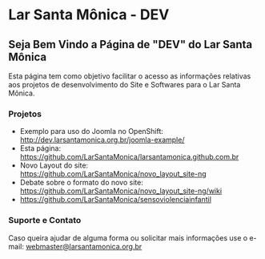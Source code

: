 # Lar Santa Mônica - DEV

## Seja Bem Vindo a Página de "DEV" do Lar Santa Mônica

Esta página tem como objetivo facilitar o acesso as informações relativas aos projetos de desenvolvimento do Site e Softwares para o Lar Santa Mônica.

### Projetos
 - Exemplo para uso do Joomla no OpenShift: http://dev.larsantamonica.org.br/joomla-example/
 - Esta página: https://github.com/LarSantaMonica/larsantamonica.github.com.br
 - Novo Layout do site: https://github.com/LarSantaMonica/novo_layout_site-ng
 - Debate sobre o formato do novo site: https://github.com/LarSantaMonica/novo_layout_site-ng/wiki
 - https://github.com/LarSantaMonica/sensoviolenciainfantil
 
### Suporte e Contato

Caso queira ajudar de alguma forma ou solicitar mais informações use o e-mail: webmaster@larsantamonica.org.br
